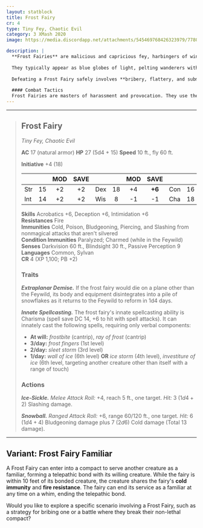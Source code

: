 ```yaml
---
layout: statblock
title: Frost Fairy
cr: 4
type: Tiny Fey, Chaotic Evil
category: 3 XMash 2020
image: https://media.discordapp.net/attachments/545469768426323979/778020599896211486/SPOILER_SPOILER_image0.png

description: |
  **Frost Fairies** are malicious and capricious fey, harbingers of winter who terrorize Faerûn's inhabitants to remind them of the need for warmth and companionship. They are bound by a compact with the Queen of Air and Darkness that forbids them from permanent murder or maiming, but they use this rule capriciously.
  
  They typically appear as blue globes of light, pelting wanderers with freezing snowballs. Inside iron structures, they take the form of beautifully sculpted winged figurines made of ice. Prideful and vicious, they enjoy inducing terror but also crave veneration. They are permitted to defend themselves with lethal retribution, often by provoking victims into self-defense first.
  
  Defeating a Frost Fairy safely involves **bribery, flattery, and submission**. A considerably generous gift can even court their twisted sense of loyalty, though they are never true slaves.
  
  #### Combat Tactics
  Frost Fairies are masters of harassment and provocation. They use their **Snowball** and cold spells (*frostbite, ray of frost*) to annoy and injure victims, aiming to bait them into attacking the fairy first. Once attacked, the fairy breaks the compact and retaliates with lethal force using its higher-level spells (*sleet storm, wall of ice, ice storm*) and **Ice-Sickle** attacks. They use their high speed and **Extraplanar Demise** trait to confidently engage, knowing that if defeated, they simply return to the Feywild.
---
```


___
> ## Frost Fairy
> *Tiny Fey, Chaotic Evil*
> 
> **AC** 17 (natural armor) **HP** 27 (5d4 + 15) **Speed** 10 ft., fly 60 ft.
> 
> **Initiative** +4 (18)
>
> | | | MOD | SAVE | | | MOD | SAVE | | | MOD | SAVE |
> |:--|:-:|:----:|:----:|:--|:-:|:----:|:----:|:--|:-:|:----:|:----:|
> |Str| 15| +2 | +2 |Dex| 18| +4 | **+6** |Con| 16| +3 | +3 |
> |Int| 14| +2 | +2 |Wis| 8| -1 | -1 |Cha| 18| +4 | **+6** |
>
> **Skills** Acrobatics +6, Deception +6, Intimidation +6  
> **Resistances** Fire  
> **Immunities** Cold, Poison, Bludgeoning, Piercing, and Slashing from nonmagical attacks that aren't silvered  
> **Condition Immunities** Paralyzed; Charmed (while in the Feywild)  
> **Senses** Darkvision 60 ft., Blindsight 30 ft., Passive Perception 9  
> **Languages** Common, Sylvan  
> **CR** 4 (XP 1,100; PB +2)
>
> ### Traits
>
> ***Extraplanar Demise.*** If the frost fairy would die on a plane other than the Feywild, its body and equipment disintegrates into a pile of snowflakes as it returns to the Feywild to reform in 1d4 days.
>
> ***Innate Spellcasting.*** The frost fairy's innate spellcasting ability is Charisma (spell save DC 14, +6 to hit with spell attacks). It can innately cast the following spells, requiring only verbal components:
> * **At will:** *frostbite* (cantrip), *ray of frost* (cantrip)
> * **3/day:** *frost fingers* (1st level)
> * **2/day:** *sleet storm* (3rd level)
> * **1/day:** *wall of ice* (6th level) **OR** *ice storm* (4th level), *investiture of ice* (6th level, targeting another creature other than itself with a range of touch)
>
> ### Actions
>
> ***Ice-Sickle.*** *Melee Attack Roll:* +4, reach 5 ft., one target. *Hit:* 3 ($1d4 + 2$) Slashing damage.
>
> ***Snowball.*** *Ranged Attack Roll:* +6, range 60/120 ft., one target. *Hit:* 6 ($1d4 + 4$) Bludgeoning damage plus 7 ($2d6$) Cold damage (Total 13 damage).

---
## Variant: Frost Fairy Familiar

A Frost Fairy can enter into a compact to serve another creature as a familiar, forming a telepathic bond with its willing creature. While the fairy is within 10 feet of its bonded creature, the creature shares the fairy's **cold immunity** and **fire resistance**. The fairy can end its service as a familiar at any time on a whim, ending the telepathic bond.

Would you like to explore a specific scenario involving a Frost Fairy, such as a strategy for bribing one or a battle where they break their non-lethal compact?